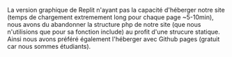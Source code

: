 La version graphique de Replit n'ayant pas la capacité d'héberger notre site (temps de chargement extremement long pour chaque page ~5-10min), nous avons du abandonner la structure php de notre site (que nous n'utilisions que pour sa fonction include) au profit d'une strucure statique. Ainsi nous avons préféré également l'héberger avec Github pages (gratuit car nous sommes étudiants).
